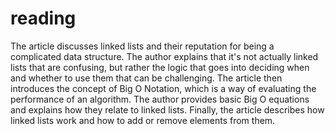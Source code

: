 # reading

The article discusses linked lists and their reputation for being a complicated data structure. The author explains that it's not actually linked lists that are confusing, but rather the logic that goes into deciding when and whether to use them that can be challenging. The article then introduces the concept of Big O Notation, which is a way of evaluating the performance of an algorithm. The author provides basic Big O equations and explains how they relate to linked lists. Finally, the article describes how linked lists work and how to add or remove elements from them.
